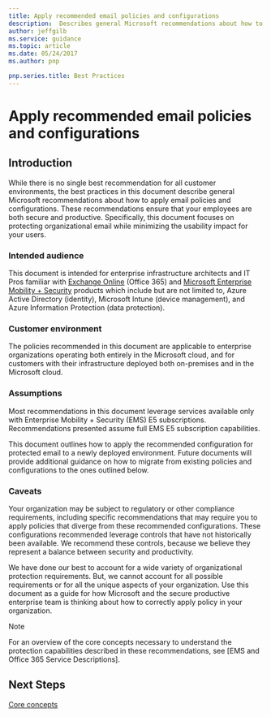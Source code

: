 ```yaml
---
title: Apply recommended email policies and configurations
description:  Describes general Microsoft recommendations about how to apply email policies and configurations.
author: jeffgilb
ms.service: guidance
ms.topic: article
ms.date: 05/24/2017
ms.author: pnp

pnp.series.title: Best Practices
---
```


# Apply recommended email policies and configurations
 
## Introduction

While there is no single best recommendation for all customer environments, the best practices in this document describe general Microsoft recommendations about how to apply email policies and configurations. These recommendations ensure that your employees are both secure and productive.  Specifically, this document focuses on protecting organizational email while minimizing the usability impact for your users.

### Intended audience

This document is intended for enterprise infrastructure architects and IT Pros familiar with [Exchange Online](https://technet.microsoft.com/library/jj200580.aspx) (Office 365) and [Microsoft Enterprise Mobility + Security](http://microsoft.com/ems) products which include but are not limited to, Azure Active Directory (identity), Microsoft Intune (device management), and Azure Information Protection (data protection). 

### Customer environment

The policies recommended in this document are applicable to enterprise organizations operating both entirely in the Microsoft cloud, and for customers with their infrastructure deployed both on-premises and in the Microsoft cloud. 

### Assumptions

Most recommendations in this document leverage services available only with Enterprise Mobility + Security (EMS) E5 subscriptions. Recommendations presented assume full EMS E5 subscription capabilities. 

This document outlines how to apply the recommended configuration for protected email to a newly deployed environment.  Future documents will provide additional guidance on how to migrate from existing policies and configurations to the ones outlined below.

### Caveats

Your organization may be subject to regulatory or other compliance requirements, including specific recommendations that may require you to apply policies that diverge from these recommended configurations.  These configurations recommended leverage controls that have not historically been available.  We recommend these controls, because we believe they represent a balance between security and productivity.  

We have done our best to account for a wide variety of organizational protection requirements. But, we cannot account for all possible requirements or for all the unique aspects of your organization. Use this document as a guide for how Microsoft and the secure productive enterprise team is thinking about how to correctly apply policy in your organization. 

>[!NOTE]
>For an overview of the core concepts necessary to understand the protection capabilities described in these recommendations, see [EMS and Office 365 Service Descriptions].
>

## Next Steps
[Core concepts](email-core-concepts-best-practices.md)
